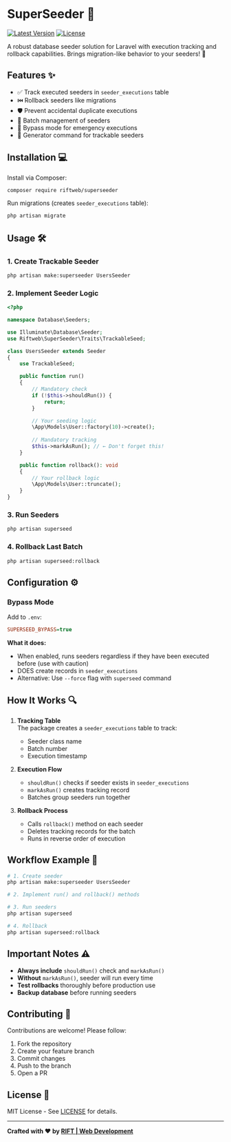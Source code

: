 # SuperSeeder 🚀

[![Latest Version](https://img.shields.io/github/v/release/riftweb/superseeder?style=flat-square)](https://packagist.org/packages/riftweb/superseeder)
[![License](https://img.shields.io/github/license/riftweb/superseeder?style=flat-square)](https://github.com/riftwebdev/SuperSeeder/blob/main/LICENSE.md)

A robust database seeder solution for Laravel with execution tracking and rollback capabilities. Brings migration-like behavior to your seeders! 🔄

## Features ✨

- ✅ Track executed seeders in `seeder_executions` table
- ⏮️ Rollback seeders like migrations
- 🛡️ Prevent accidental duplicate executions
- 🔄 Batch management of seeders
- 🚦 Bypass mode for emergency executions
- 🚀 Generator command for trackable seeders

## Installation 💻

Install via Composer:
```bash
composer require riftweb/superseeder
```

Run migrations (creates `seeder_executions` table):
```bash
php artisan migrate
```

## Usage 🛠️

### 1. Create Trackable Seeder
```bash
php artisan make:superseeder UsersSeeder
```

### 2. Implement Seeder Logic
```php
<?php

namespace Database\Seeders;

use Illuminate\Database\Seeder;
use Riftweb\SuperSeeder\Traits\TrackableSeed;

class UsersSeeder extends Seeder
{
    use TrackableSeed;

    public function run()
    {
        // Mandatory check
        if (!$this->shouldRun()) {
            return;
        }

        // Your seeding logic
        \App\Models\User::factory(10)->create();
        
        // Mandatory tracking
        $this->markAsRun(); // ← Don't forget this!
    }

    public function rollback(): void
    {
        // Your rollback logic
        \App\Models\User::truncate();
    }
}
```

### 3. Run Seeders
```bash
php artisan superseed
```

### 4. Rollback Last Batch
```bash
php artisan superseed:rollback
```

## Configuration ⚙️

### Bypass Mode
Add to `.env`:
```ini
SUPERSEED_BYPASS=true
```
**What it does:**
- When enabled, runs seeders regardless if they have been executed before (use with caution)
- DOES create records in `seeder_executions`
- Alternative: Use `--force` flag with `superseed` command

## How It Works 🔍

1. **Tracking Table**  
   The package creates a `seeder_executions` table to track:
    - Seeder class name
    - Batch number
    - Execution timestamp

2. **Execution Flow**
    - `shouldRun()` checks if seeder exists in `seeder_executions`
    - `markAsRun()` creates tracking record
    - Batches group seeders run together

3. **Rollback Process**
    - Calls `rollback()` method on each seeder
    - Deletes tracking records for the batch
    - Runs in reverse order of execution

## Workflow Example 🔄

```bash
# 1. Create seeder
php artisan make:superseeder UsersSeeder

# 2. Implement run() and rollback() methods

# 3. Run seeders
php artisan superseed

# 4. Rollback
php artisan superseed:rollback
```

## Important Notes ⚠️

- **Always include** `shouldRun()` check and `markAsRun()`
- **Without** `markAsRun()`, seeder will run every time
- **Test rollbacks** thoroughly before production use
- **Backup database** before running seeders

## Contributing 🤝

Contributions are welcome! Please follow:
1. Fork the repository
2. Create your feature branch
3. Commit changes
4. Push to the branch
5. Open a PR

## License 📄

MIT License - See [LICENSE](LICENSE.md) for details.

---

**Crafted with ❤️ by [RIFT | Web Development](https://riftweb.com)**